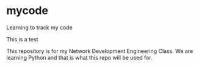 # mycode
Learning to track my code


This is a test 

This repository is for my Network Development Engineering Class. We are learning Python and that is what this repo will be used for.

